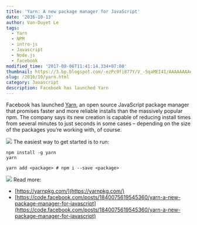 ```yaml
---
title: 'Yarn: A new package manager for JavaScript'
date: '2016-10-13'
author: Van-Duyet Le
tags:
  - Yarn
  - NPM
  - intro-js
  - Javascript
  - Node.js
  - facebook
modified_time: '2017-08-06T11:41:14.334+07:00'
thumbnail: https://3.bp.blogspot.com/-ezPc9fi877Y/V_-5qaMEI4I/AAAAAAAAe6Y/qtoRjeGc45IgqUG93Ap-GRSyyf-hO7kkACK4B/s1600/Yarn-796x398.jpg
slug: /2016/10/yarn.html
category: Javascript
description: Facebook has launched Yarn
---
```


Facebook has launched [Yarn](https://yarnpkg.com/), an open source JavaScript package manager that promises faster and more reliable installs than the massively popular npm. The company says its new creation is capable of reducing install times from several minutes to just seconds in some cases – depending on the size of the packages you’re working with, of course.

[![](https://3.bp.blogspot.com/-ezPc9fi877Y/V_-5qaMEI4I/AAAAAAAAe6Y/qtoRjeGc45IgqUG93Ap-GRSyyf-hO7kkACK4B/s400/Yarn-796x398.jpg)](https://blog.duyet.net/2016/10/yarn.html)
The easiest way to get started is to run:

```
npm install -g yarn
yarn

yarn add <package> # npm i --save <package>
```

[![](https://2.bp.blogspot.com/-xn2w3G6Ilm0/V_-6KqLiOxI/AAAAAAAAe6g/UbU3OlotF0c54sw_KN6qch7lY6eR60bTACK4B/s1600/14658612_347000295637068_647258520764284928_n.gif)](https://2.bp.blogspot.com/-xn2w3G6Ilm0/V_-6KqLiOxI/AAAAAAAAe6g/UbU3OlotF0c54sw_KN6qch7lY6eR60bTACK4B/s1600/14658612_347000295637068_647258520764284928_n.gif)
Read more:

- [https://yarnpkg.com/](https://yarnpkg.com/)
- [https://code.facebook.com/posts/1840075619545360/yarn-a-new-package-manager-for-javascript](https://code.facebook.com/posts/1840075619545360/yarn-a-new-package-manager-for-javascript)
